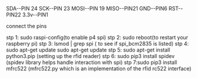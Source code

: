 SDA--PIN 24
SCK--PIN 23
MOSI--PIN 19
MISO--PIN21
GND--PIN6
RST--PIN22
3.3v--PIN1 

connect the pins

stp 1: sudo raspi-config(to enable p4 spi)
stp 2: sudo reboot(to restart your raspberry pi)
stp 3: lsmod | grep spi ( to see if spi_bcm2835 is listed)
stp 4: sudo apt-get update 
        sudo apt-get update
stp 5: sudo apt-get install python3.pip (setting up the rfid reader)
stp 6: sudo pip3 install spidev (spidev library helps handle interaction with spi)
stp 7:sudo pip3 install mfrc522 (mfrc522.py which is an implementation of the rfid rc522 interface)


